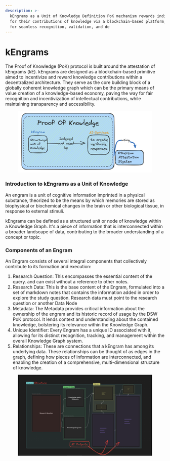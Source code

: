 ```yaml
---
description: >-
  kEngrams as a Unit of Knowledge Definition PoK mechanism rewards individuals
  for their contributions of knowledge via a blockchain-based platform, allowing
  for seamless recognition, validation, and de
---
```


# kEngrams

The Proof of Knowledge (PoK) protocol is built around the attestation of kEngrams (kE). kEngrams are designed as a blockchain-based primitive aimed to incentivize and reward knowledge contributions within a decentralized architecture. They serve as the core building block of a globally coherent knowledge graph which can be the primary means of value creation of a knowledge-based economy, paving the way for fair recognition and incentivization of intellectual contributions, while maintaining transparency and accessibility.

<figure><img src="../../.gitbook/assets/CleanShot 2023-12-17 at 21.20.38@2x.png" alt=""><figcaption></figcaption></figure>

### **Introduction to kEngrams as a Unit of Knowledge**&#x20;

An engram is a unit of cognitive information imprinted in a physical substance, theorized to be the means by which memories are stored as biophysical or biochemical changes in the brain or other biological tissue, in response to external stimuli.&#x20;

kEngrams can be defined as a structured unit or node of knowledge within a Knowledge Graph. It's a piece of information that is interconnected within a broader landscape of data, contributing to the broader understanding of a concept or topic.&#x20;

### Components of an Engram&#x20;

An Engram consists of several integral components that collectively contribute to its formation and execution:

1. Research Question: This encompasses the essential content of the query. and can exist without a reference to other notes.
2. Research Data: This is the base content of the Engram, formulated into a set of markdown notes that contains the information added in order to explore the study question. Research data must point to the research question or another Data Node
3. Metadata: The Metadata provides critical information about the ownership of the engram and its historic record of usage by the DSW PoK protocol. It lends context and understanding about the contained knowledge, bolstering its relevance within the Knowledge Graph.
4. Unique Identifier: Every Engram has a unique ID associated with it, allowing for its distinct recognition, tracking, and management within the overall Knowledge Graph system.
5. Relationships: These are connections that a kEngram has among its underlying data. These relationships can be thought of as edges in the graph, defining how pieces of information are interconnected, and enabling the creation of a comprehensive, multi-dimensional structure of knowledge.

<figure><img src="../../.gitbook/assets/CleanShot 2023-12-17 at 21.22.49@2x.png" alt=""><figcaption></figcaption></figure>
